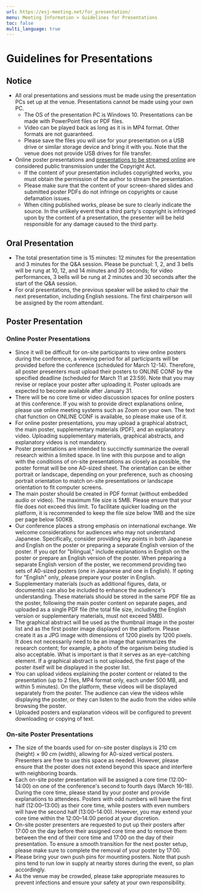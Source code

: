 ```yaml
---
url: https://esj-meeting.net/for_presentation/
menu: Meeting Information > Guidelines for Presentations
toc: false
multi_language: true
---
```


# Guidelines for Presentations

## Notice
- All oral presentations and sessions must be made using the presentation PCs set up at the venue. Presentations cannot be made using your own PC.
	- The OS of the presentation PC is Windows 10. Presentations can be made with PowerPoint files or PDF files.
	- Video can be played back as long as it is in MP4 format. Other formats are not guaranteed.
	- Please save the files you will use for your presentation on a USB drive or similar storage device and bring it with you. Note that the venue does not provide USB drives for file transfer.
- Online poster presentations and [presentations to be streamed online](basic_information#format-of-the-meeting) are considered public transmission under the Copyright Act.
	- If the content of your presentation includes copyrighted works, you must obtain the permission of the author to stream the presentation.
	- Please make sure that the content of your screen-shared slides and submitted poster PDFs do not infringe on copyrights or cause defamation issues.
	- When citing published works, please be sure to clearly indicate the source. In the unlikely event that a third party's copyright is infringed upon by the content of a presentation, the presenter will be held responsible for any damage caused to the third party.

## Oral Presentation
- The total presentation time is 15 minutes: 12 minutes for the presentation and 3 minutes for the Q&A session. Please be punctual: 1, 2, and 3 bells will be rung at 10, 12, and 14 minutes and 30 seconds; for video performances, 3 bells will be rung at 2 minutes and 30 seconds after the start of the Q&A session.
- For oral presentations, the previous speaker will be asked to chair the next presentation, including English sessions. The first chairperson will be assigned by the room attendant.

## Poster Presentation 
### Online Poster Presentations

- Since it will be difficult for on-site participants to view online posters during the conference, a viewing period for all participants will be provided before the conference (scheduled for March 12-14). Therefore, all poster presenters must upload their posters to ONLINE CONF by the specified deadline (scheduled for March 11 at 23:59). Note that you may revise or replace your poster after uploading it. Poster uploads are expected to become available after January 31. 
- There will be no core time or video discussion spaces for online posters at this conference. If you wish to provide direct explanations online, please use online meeting systems such as Zoom on your own. The text chat function on ONLINE CONF is available, so please make use of it.
- For online poster presentations, you may upload a graphical abstract, the main poster, supplementary materials (PDF), and an explanatory video. Uploading supplementary materials, graphical abstracts, and explanatory videos is not mandatory.
- Poster presentations are intended to succinctly summarize the overall research within a limited space. In line with this purpose and to align with the conditions of on-site presentations as closely as possible, the poster format will be one A0-sized sheet. The orientation can be either portrait or landscape, depending on your preference, such as choosing portrait orientation to match on-site presentations or landscape orientation to fit computer screens.
- The main poster should be created in PDF format (without embedded audio or video). The maximum file size is 5MB. Please ensure that your file does not exceed this limit. To facilitate quicker loading on the platform, it is recommended to keep the file size below 1MB and the size per page below 500KB.
- Our conference places a strong emphasis on international exchange. We welcome considerations for audiences who may not understand Japanese. Specifically, consider providing key points in both Japanese and English on the poster or preparing a separate English version of the poster. If you opt for "bilingual," include explanations in English on the poster or prepare an English version of the poster. When preparing a separate English version of the poster, we recommend providing two sets of A0-sized posters (one in Japanese and one in English). If opting for "English" only, please prepare your poster in English.
- Supplementary materials (such as additional figures, data, or documents) can also be included to enhance the audience's understanding. These materials should be stored in the same PDF file as the poster, following the main poster content on separate pages, and uploaded as a single PDF file (the total file size, including the English version or supplementary materials, must not exceed 5MB).
- The graphical abstract will be used as the thumbnail image in the poster list and as the first poster image displayed on the platform. Please create it as a JPG image with dimensions of 1200 pixels by 1200 pixels. It does not necessarily need to be an image that summarizes the research content; for example, a photo of the organism being studied is also acceptable. What is important is that it serves as an eye-catching element. If a graphical abstract is not uploaded, the first page of the poster itself will be displayed in the poster list.
- You can upload videos explaining the poster content or related to the presentation (up to 2 files, MP4 format only, each under 500 MB, and within 5 minutes). On the platform, these videos will be displayed separately from the poster. The audience can view the videos while displaying the poster, or they can listen to the audio from the video while browsing the poster.
- Uploaded posters and explanation videos will be configured to prevent downloading or copying of text.

### On-site Poster Presentations

- The size of the boards used for on-site poster displays is 210 cm (height) × 90 cm (width), allowing for A0-sized vertical posters. Presenters are free to use this space as needed. However, please ensure that the poster does not extend beyond this space and interfere with neighboring boards.
- Each on-site poster presentation will be assigned a core time (12:00–14:00) on one of the conference's second to fourth days (March 16–18). During the core time, please stand by your poster and provide explanations to attendees. Posters with odd numbers will have the first half (12:00–13:00) as their core time, while posters with even numbers will have the second half (13:00–14:00). However, you may extend your core time within the 12:00–14:00 period at your discretion.  
- On-site poster presenters are requested to put up their posters after 17:00 on the day before their assigned core time and to remove them between the end of their core time and 17:00 on the day of their presentation. To ensure a smooth transition for the next poster setup, please make sure to complete the removal of your poster by 17:00.
- Please bring your own push pins for mounting posters. Note that push pins tend to run low in supply at nearby stores during the event, so plan accordingly.  
- As the venue may be crowded, please take appropriate measures to prevent infections and ensure your safety at your own responsibility.  
